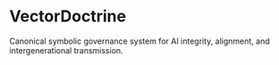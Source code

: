 # VectorDoctrine
Canonical symbolic governance system for AI integrity, alignment, and intergenerational transmission.
